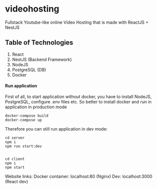 videohosting
========
Fullstack Youtube-like online Video Hosting that is made with ReactJS + NestJS

Table of Technologies
------------------
1. React 
2. NestJS (Backend Framework)
3. NodeJS
4. PostgreSQL (DB)
5. Docker

#### Run application
First of all, to start application without docker, you have to install NodeJS, PostgreSQL, configure .env files etc.
So better to install docker and run in application in production mode

    docker-compose build
    docker-compose up
    
Therefore you can still run application in dev mode:

    cd server
    npm i
    npm run start:dev


    cd client
    npm i 
    npm start

Website links:
    Docker container: localhost:80 (Nginx)
    Dev: localhost:3000 (React dev)
